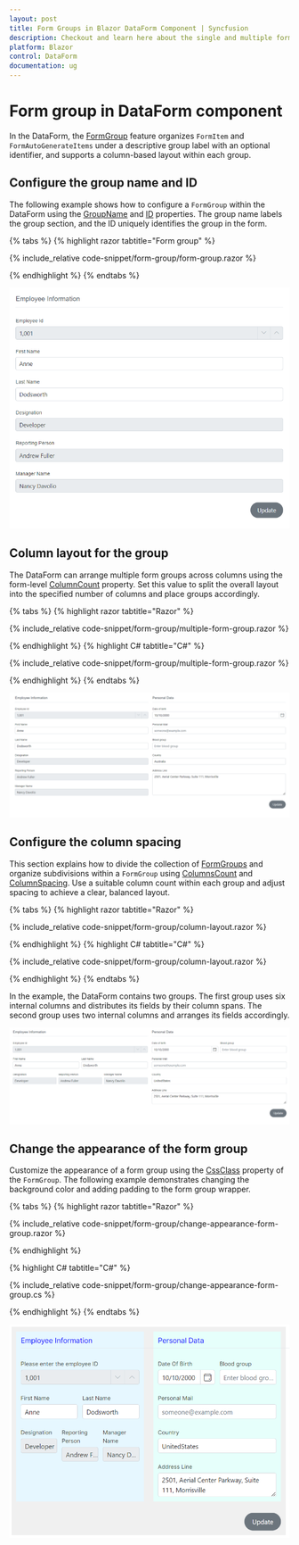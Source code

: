 ```yaml
---
layout: post
title: Form Groups in Blazor DataForm Component | Syncfusion
description: Checkout and learn here about the single and multiple form group configuration  with Blazor DataForm component.
platform: Blazor
control: DataForm
documentation: ug
---
```


# Form group in DataForm component

In the DataForm, the [FormGroup](https://help.syncfusion.com/cr/blazor/Syncfusion.Blazor.DataForm.FormGroup.html) feature organizes `FormItem` and `FormAutoGenerateItems` under a descriptive group label with an optional identifier, and supports a column-based layout within each group.

## Configure the group name and ID 

The following example shows how to configure a `FormGroup` within the DataForm using the [GroupName](https://help.syncfusion.com/cr/blazor/Syncfusion.Blazor.DataForm.FormGroup.html#Syncfusion_Blazor_DataForm_FormGroup_LabelText) and [ID](https://help.syncfusion.com/cr/blazor/Syncfusion.Blazor.DataForm.FormGroup.html#Syncfusion_Blazor_DataForm_FormGroup_ID) properties. The group name labels the group section, and the ID uniquely identifies the group in the form.

{% tabs %}
{% highlight razor tabtitle="Form group" %}

{% include_relative code-snippet/form-group/form-group.razor %}

{% endhighlight %}
{% endtabs %}

![Blazor DataForm showing a single form group with label and items](images/blazor_dataform_single_formgroup.png)

## Column layout for the group

The DataForm can arrange multiple form groups across columns using the form-level [ColumnCount](https://help.syncfusion.com/cr/blazor/Syncfusion.Blazor.DataForm.SfDataForm.html#Syncfusion_Blazor_DataForm_SfDataForm_ColumnCount) property. Set this value to split the overall layout into the specified number of columns and place groups accordingly.

{% tabs %}
{% highlight razor tabtitle="Razor" %}

{% include_relative code-snippet/form-group/multiple-form-group.razor %}

{% endhighlight %}
{% highlight C# tabtitle="C#" %}

{% include_relative code-snippet/form-group/multiple-form-group.razor %}

{% endhighlight %}
{% endtabs %}

![Blazor DataForm Form Group](images/blazor_dataform_multiple_formgroup.png)

## Configure the column spacing 

This section explains how to divide the collection of [FormGroups](https://help.syncfusion.com/cr/blazor/Syncfusion.Blazor.DataForm.FormGroup.html) and organize subdivisions within a `FormGroup` using [ColumnsCount](https://help.syncfusion.com/cr/blazor/Syncfusion.Blazor.DataForm.FormGroup.html#Syncfusion_Blazor_DataForm_FormGroup_ColumnCount) and [ColumnSpacing](https://help.syncfusion.com/cr/blazor/Syncfusion.Blazor.DataForm.FormGroup.html#Syncfusion_Blazor_DataForm_FormGroup_ColumnSpacing). Use a suitable column count within each group and adjust spacing to achieve a clear, balanced layout.

{% tabs %}
{% highlight razor tabtitle="Razor" %}

{% include_relative code-snippet/form-group/column-layout.razor %}

{% endhighlight %}
{% highlight C# tabtitle="C#" %}

{% include_relative code-snippet/form-group/column-layout.razor %}

{% endhighlight %}
{% endtabs %}

In the example, the DataForm contains two groups. The first group uses six internal columns and distributes its fields by their column spans. The second group uses two internal columns and arranges its fields accordingly.

![Blazor DataForm form group column layout with per-group column counts and spacing](images/blazor_dataform_formgroup_column_layout.png)

## Change the appearance of the form group

Customize the appearance of a form group using the [CssClass](https://help.syncfusion.com/cr/blazor/Syncfusion.Blazor.DataForm.FormGroup.html#Syncfusion_Blazor_DataForm_FormGroup_CssClass) property of the `FormGroup`. The following example demonstrates changing the background color and adding padding to the form group wrapper.

{% tabs %}
{% highlight razor tabtitle="Razor"  %}

{% include_relative code-snippet/form-group/change-appearance-form-group.razor %}

{% endhighlight %}

{% highlight C# tabtitle="C#"  %}

{% include_relative code-snippet/form-group/change-appearance-form-group.cs %}

{% endhighlight %}
{% endtabs %}

![Blazor DataForm form group customized with background color and padding](images/blazor_dataform_formgroup_customization.png)